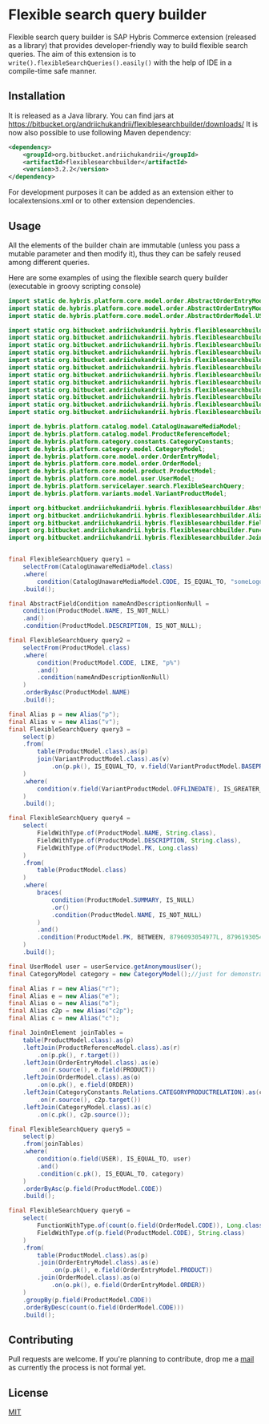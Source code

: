 # Flexible search query builder

Flexible search query builder is SAP Hybris Commerce extension (released as a library) that provides developer-friendly way to build flexible search queries.
The aim of this extension is to `write().flexibleSearchQueries().easily()` with the help of IDE in a compile-time safe manner.

## Installation

It is released as a Java library.
You can find jars at https://bitbucket.org/andriichukandrii/flexiblesearchbuilder/downloads/
It is now also possible to use following Maven dependency:
```xml
<dependency>
    <groupId>org.bitbucket.andriichukandrii</groupId>
    <artifactId>flexiblesearchbuilder</artifactId>
    <version>3.2.2</version>
</dependency>
```

For development purposes it can be added as an extension either to localextensions.xml or to other extension dependencies.

## Usage

All the elements of the builder chain are immutable (unless you pass a mutable parameter and then modify it), 
thus they can be safely reused among different queries.

Here are some examples of using the flexible search query builder (executable in groovy scripting console)
```java
import static de.hybris.platform.core.model.order.AbstractOrderEntryModel.ORDER;
import static de.hybris.platform.core.model.order.AbstractOrderEntryModel.PRODUCT;
import static de.hybris.platform.core.model.order.AbstractOrderModel.USER;

import static org.bitbucket.andriichukandrii.hybris.flexiblesearchbuilder.Conditions.braces;
import static org.bitbucket.andriichukandrii.hybris.flexiblesearchbuilder.Conditions.condition;
import static org.bitbucket.andriichukandrii.hybris.flexiblesearchbuilder.FlexibleSearchQueryBuilder.select;
import static org.bitbucket.andriichukandrii.hybris.flexiblesearchbuilder.FlexibleSearchQueryBuilder.selectFrom;
import static org.bitbucket.andriichukandrii.hybris.flexiblesearchbuilder.FromClauseElements.table;
import static org.bitbucket.andriichukandrii.hybris.flexiblesearchbuilder.ParameterlessConditionType.IS_NOT_NULL;
import static org.bitbucket.andriichukandrii.hybris.flexiblesearchbuilder.ParameterlessConditionType.IS_NULL;
import static org.bitbucket.andriichukandrii.hybris.flexiblesearchbuilder.TwoParameterConditionType.BETWEEN;
import static org.bitbucket.andriichukandrii.hybris.flexiblesearchbuilder.RegularParameterConditionType.IS_EQUAL_TO;
import static org.bitbucket.andriichukandrii.hybris.flexiblesearchbuilder.RegularParameterConditionType.IS_GREATER_THAN;
import static org.bitbucket.andriichukandrii.hybris.flexiblesearchbuilder.RegularParameterConditionType.LIKE;
import static org.bitbucket.andriichukandrii.hybris.flexiblesearchbuilder.SqlFunctions.count;

import de.hybris.platform.catalog.model.CatalogUnawareMediaModel;
import de.hybris.platform.catalog.model.ProductReferenceModel;
import de.hybris.platform.category.constants.CategoryConstants;
import de.hybris.platform.category.model.CategoryModel;
import de.hybris.platform.core.model.order.OrderEntryModel;
import de.hybris.platform.core.model.order.OrderModel;
import de.hybris.platform.core.model.product.ProductModel;
import de.hybris.platform.core.model.user.UserModel;
import de.hybris.platform.servicelayer.search.FlexibleSearchQuery;
import de.hybris.platform.variants.model.VariantProductModel;

import org.bitbucket.andriichukandrii.hybris.flexiblesearchbuilder.AbstractFieldCondition;
import org.bitbucket.andriichukandrii.hybris.flexiblesearchbuilder.Alias;
import org.bitbucket.andriichukandrii.hybris.flexiblesearchbuilder.FieldWithType;
import org.bitbucket.andriichukandrii.hybris.flexiblesearchbuilder.FunctionWithType;
import org.bitbucket.andriichukandrii.hybris.flexiblesearchbuilder.JoinOnElement;


final FlexibleSearchQuery query1 = 
    selectFrom(CatalogUnawareMediaModel.class)
    .where(
        condition(CatalogUnawareMediaModel.CODE, IS_EQUAL_TO, "someLogoCode"))
    .build();

final AbstractFieldCondition nameAndDescriptionNonNull = 
    condition(ProductModel.NAME, IS_NOT_NULL)
    .and()
    .condition(ProductModel.DESCRIPTION, IS_NOT_NULL);

final FlexibleSearchQuery query2 =
    selectFrom(ProductModel.class)
    .where(
        condition(ProductModel.CODE, LIKE, "p%")
        .and()
        .condition(nameAndDescriptionNonNull)
    )
    .orderByAsc(ProductModel.NAME)
    .build();

final Alias p = new Alias("p");
final Alias v = new Alias("v");
final FlexibleSearchQuery query3 =
    select(p)
    .from(
        table(ProductModel.class).as(p)
        join(VariantProductModel.class).as(v)
            .on(p.pk(), IS_EQUAL_TO, v.field(VariantProductModel.BASEPRODUCT))
    )
    .where(
        condition(v.field(VariantProductModel.OFFLINEDATE), IS_GREATER_THAN, timeService.getCurrentTime())
    )
    .build();

final FlexibleSearchQuery query4 =
    select(
        FieldWithType.of(ProductModel.NAME, String.class),
        FieldWithType.of(ProductModel.DESCRIPTION, String.class),
        FieldWithType.of(ProductModel.PK, Long.class)
    )
    .from(
        table(ProductModel.class)
    )
    .where(
        braces(
            condition(ProductModel.SUMMARY, IS_NULL)
            .or()
            .condition(ProductModel.NAME, IS_NOT_NULL)
        )
        .and()
        .condition(ProductModel.PK, BETWEEN, 8796093054977L, 8796193054977L)
    )
    .build();

final UserModel user = userService.getAnonymousUser();
final CategoryModel category = new CategoryModel();//just for demonstration purposes

final Alias r = new Alias("r");
final Alias e = new Alias("e");
final Alias o = new Alias("o");
final Alias c2p = new Alias("c2p");
final Alias c = new Alias("c");

final JoinOnElement joinTables =
    table(ProductModel.class).as(p)
    .leftJoin(ProductReferenceModel.class).as(r)
        .on(p.pk(), r.target())
    .leftJoin(OrderEntryModel.class).as(e)
        .on(r.source(), e.field(PRODUCT))
    .leftJoin(OrderModel.class).as(o)
        .on(o.pk(), e.field(ORDER))
    .leftJoin(CategoryConstants.Relations.CATEGORYPRODUCTRELATION).as(c2p)
        .on(r.source(), c2p.target())
    .leftJoin(CategoryModel.class).as(c)
        .on(c.pk(), c2p.source());

final FlexibleSearchQuery query5 =
    select(p)
    .from(joinTables)
    .where(
        condition(o.field(USER), IS_EQUAL_TO, user)
        .and()
        .condition(c.pk(), IS_EQUAL_TO, category)
    )
    .orderByAsc(p.field(ProductModel.CODE))
    .build();

final FlexibleSearchQuery query6 = 
    select(
        FunctionWithType.of(count(o.field(OrderModel.CODE)), Long.class),
        FieldWithType.of(p.field(ProductModel.CODE), String.class)
    )
    .from(
        table(ProductModel.class).as(p)
        .join(OrderEntryModel.class).as(e)
            .on(p.pk(), e.field(OrderEntryModel.PRODUCT))
        .join(OrderModel.class).as(o)
            .on(o.pk(), e.field(OrderEntryModel.ORDER))
    )
    .groupBy(p.field(ProductModel.CODE))
    .orderByDesc(count(o.field(OrderModel.CODE)))
    .build();

```

## Contributing
Pull requests are welcome. If you're planning to contribute, drop me a [mail](mailto:92jo5eqfy@mozmail.com) as currently the process is not formal yet.

## License
[MIT](https://choosealicense.com/licenses/mit/)
